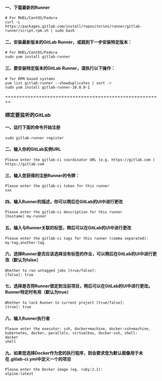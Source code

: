 #### 一、下载最新的Runner

```
# For RHEL/CentOS/Fedora
curl -L https://packages.gitlab.com/install/repositories/runner/gitlab-runner/script.rpm.sh | sudo bash

```

#### [](#二-安装最新版本的gitlab-runner或跳到下一步安装特定版本)二、安装最新版本的GitLab Runner，或跳到下一步安装特定版本：

```
# For RHEL/CentOS/Fedora
sudo yum install gitlab-runner

```

#### [](#三-要安装特定版本的gitlab-runner请执行以下操作)三、要安装特定版本的GitLab Runner，请执行以下操作：

```
# for RPM based systems
yum list gitlab-runner --showduplicates | sort -r
sudo yum install gitlab-runner-10.0.0-1

```

========================================================

### [](#绑定要监听的gitlab)绑定要监听的GitLab

#### [](#一-运行下面的命令开始注册)一、运行下面的命令开始注册

```
sudo gitlab-runner register

```

#### [](#二-输入你的gitlab实例url)二、输入你的GitLab实例URL

```
Please enter the gitlab-ci coordinator URL (e.g. https://gitlab.com )
https://gitlab.com

```

#### [](#三-输入您获得的注册runner的令牌)三、输入您获得的注册Runner的令牌：

```
Please enter the gitlab-ci token for this runner
xxx

```

#### [](#四-输入runner的描述你可以稍后在gitlab的ui中进行更改)四、输入Runner的描述，你可以稍后在GitLab的UI中进行更改

```
Please enter the gitlab-ci description for this runner
[hostame] my-runner

```

#### [](#五-输入与runner关联的标签稍后可以在gitlab的ui中进行更改)五、输入与Runner关联的标签，稍后可以在GitLab的UI中进行更改

```
Please enter the gitlab-ci tags for this runner (comma separated):
my-tag,another-tag

```

#### [](#六-选择runner是否应该选择没有标签的作业可以稍后在gitlab的ui中进行更改默认为false)六、选择Runner是否应该选择没有标签的作业，可以稍后在GitLab的UI中进行更改（默认为false）

```
Whether to run untagged jobs [true/false]:
[false]: true

```

#### [](#七-选择是否将runner锁定到当前项目稍后可以在gitlab的ui中进行更改-runner特定时有用默认为true)七、选择是否将Runner锁定到当前项目，稍后可以在GitLab的UI中进行更改。 Runner特定时有用（默认为true）

```
Whether to lock Runner to current project [true/false]:
[true]: true

```

#### [](#八-输入runner执行者)八、输入Runner执行者

```
Please enter the executor: ssh, docker+machine, docker-ssh+machine, kubernetes, docker, parallels, virtualbox, docker-ssh, shell:
docker
shell

```

#### [](#九-如果您选择docker作为您的执行程序则会要求您为默认图像用于未在gitlab-ciyml中定义一个的项目)九、如果您选择Docker作为您的执行程序，则会要求您为默认图像用于未在.gitlab-ci.yml中定义一个的项目

```
Please enter the Docker image (eg. ruby:2.1):
alpine:latest
```